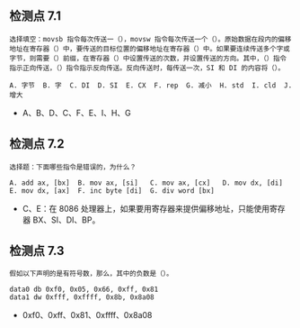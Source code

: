 ## 检测点 7.1

```
选择填空：movsb 指令每次传送一（），movsw 指令每次传送一个（）。原始数据在段内的偏移地址在寄存器（）中，要传送的目标位置的偏移地址在寄存器（）中。如果要连续传送多个字或字节，则需要（）前缀，在寄存器（）中设置传送的次数，并设置传送的方向。其中，（）指令指示正向传送，（）指令指示反向传送。反向传送时，每传送一次，SI 和 DI 的内容将（）。

A. 字节  B. 字  C. DI  D. SI  E. CX  F. rep  G. 减小  H. std  I. cld  J. 增大
```

 - $\text{A、B、D、C、F、E、I、H、G}$

## 检测点 7.2

```
选择题：下面哪些指令是错误的，为什么？

A. add ax, [bx]  B. mov ax, [si]   C. mov ax, [cx]   D. mov dx, [di]
E. mov dx, [ax]  F. inc byte [di]  G. div word [bx]
```

 - $\text{C、E：在 8086 处理器上，如果要用寄存器来提供偏移地址，只能使用寄存器 BX、SI、DI、BP。}$

## 检测点 7.3

```
假如以下声明的是有符号数，那么，其中的负数是（）。

data0 db 0xf0, 0x05, 0x66, 0xff, 0x81
data1 dw 0xfff, 0xffff, 0x8b, 0x8a08
```

 - $\text{0xf0、0xff、0x81、0xffff、0x8a08}$

